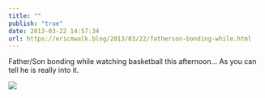 ```yaml
---
title: ""
publish: "true"
date: 2013-03-22 14:57:34
url: https://ericmwalk.blog/2013/03/22/fatherson-bonding-while.html
---
```


Father/Son bonding while watching basketball this afternoon... As you can tell he is really into it.

![](https://ericmwalk.blog/uploads/2022/37079e4f0f.jpg)